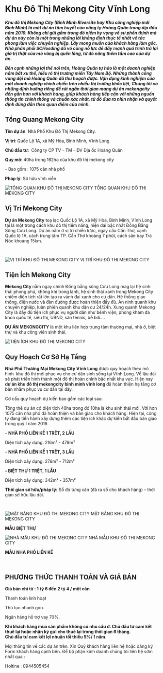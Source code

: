 <h1><strong>Khu Đô Thị Mekong City Vĩnh Long</strong></h1>
<p><em><strong>​Khu đô thị Mekong City (Bình Minh Riversite hay Khu công nghiệp mới Bình Minh) là một dự án tâm huyết của công ty Hoàng Quân trong dịp đầu năm 2019. Không chỉ gửi gắm trong đó niềm hy vọng về sự phồn thịnh mà dự án này còn là một trong những lời khẳng định thực tế nhất về tác phong làm việc chuyên nghiệp. Lấy mong muốn của khách hàng làm gốc, Nhà phân phối SCHosding đã vô cùng nỗ lực để đẩy mạnh quá trình trả lại giá trị thật của mỏ vàng bị quên lãng, từ đó nâng thêm tầm cao của dự án.</strong></em></p>
<p><em><strong>Bên cạnh những lợi thế nói trên, Hoàng Quân tự hào là một doanh nghiệp nắm bắt xu thế, hiểu rõ thị trường miền Tây Nam Bộ. Những thành công vang dội mà Hoàng Quân đã thu hoạch được. Vận dụng kinh nghiệm của một doanh nghiệp chinh chiến trên nhiều thị trường khốc liệt, Chúng tôi có những định hướng riêng để rút ngắn thời gian mang dự án mekongcity đến gần hơn với khách hàng, giúp khách hàng tiếp cận với những nguồn thông tin chính thống và chuẩn xác nhất, từ đó đưa ra nhìn nhận và quyết định đúng đắn theo quan điểm của mình.</strong></em></p>
	<h2><strong>Tổng Quang </strong><strong>Mekong City</strong></h2>
<p><strong>Tên dự án</strong>: Nhà Phố Khu Đô Thị Mekong City.</p>
<p><strong>Vị trí</strong>: Quốc Lộ 1A, xã Mỹ Hòa, Bình Minh, Vĩnh Long. </p>
<p><strong>Chủ đầu tư</strong>:  Công ty CP TV – TM – DV Địa ốc Hoàng Quân</p>
<p><strong>Quy mô</strong>: 40ha trong 162ha của khu đô thị mekong city</p>
<p>- Bao gồm : 1075 căn nhà phố </p>
<p><strong>Pháp lý</strong>: Sở hữu vĩnh viễn</p>
				<img src="http://namtrungland.com/wp-content/uploads/2019/03/mekong-river-city-4_636512850128562470.jpg" alt="TỔNG QUAN KHU ĐÔ THỊ MEKONG CITY" itemprop="image" title="TỔNG QUAN KHU ĐÔ THỊ MEKONG CITY" onerror="this.style.display='none'"  />
						TỔNG QUAN KHU ĐÔ THỊ MEKONG CITY
	<h2><strong>Vị Trí </strong><strong>Mekong City</strong></h2>
<p><strong>Dự án Mekong City</strong> toạ lạc Quốc Lộ 1A, xã Mỹ Hòa, Bình Minh, Vĩnh Long tại là một trong cách khu đô thị tiềm năng, hiện đại bậc nhất Đồng Bằng Sông Cửu Long. Dự án nằm ở vị trí chiến lược, ngay cầu Cần Thơ, cạnh Quốc lộ 1A, cách trung tâm TP. Cần Thơ khoảng 7 phút, cách sân bay Trà Nóc khoảng 15km.</p>
<p>&nbsp;</p>
				<img src="http://namtrungland.com/wp-content/uploads/2019/03/VI-TRI.jpg" alt="VỊ TRÍ KHU ĐÔ THỊ MEKONG CITY" itemprop="image" title="VỊ TRÍ KHU ĐÔ THỊ MEKONG CITY" onerror="this.style.display='none'"  />
						VỊ TRÍ KHU ĐÔ THỊ MEKONG CITY
	<h2><strong>Tiện Ích </strong><strong>Mekong City</strong></h2>
<p><strong>Mekong City </strong>nằm ngay chính Đồng bằng sông Cửu Long mag lại hệ sinh thái phong phú, không khí trong lành, hệ sinh thái xanh trong Mekong City chiếm diện tích rất lớn tạo ra vành đai xanh cho cư dân. Hệ thống giao thông, điện nước và đèn đường được hoàn thiện đầy đủ. An ninh quanh khu chuyên nghiệp, luân phiên quanh khu dân cư 24/24h. Xung quanh Mekong City là đầy đủ tiện ích phục vụ người dân như bênh viện, phòng khám đa khoa quốc tế, siêu thị, UBND, sân tennis, bể bơi….</p>
<p><strong>DỰ ÁN MEKONGCITY</strong> là một khu liên hợp trung tâm thương mại, nhà ở, biệt thự và khu công viên sinh thái.</p>
				<img src="http://namtrungland.com/wp-content/uploads/2019/03/3329229654beb6e0efaf.jpg" alt="TIỆN ÍCH KHU ĐÔ THỊ MEKONG CITY" itemprop="image" title="TIỆN ÍCH KHU ĐÔ THỊ MEKONG CITY" onerror="this.style.display='none'"  />
	<h2><strong>Quy Hoạch Cơ Sở Hạ Tầng</strong></h2>
<p><strong>Nhà Phố Thương Mại Mekong City Vĩnh Long</strong> được quy hoạch theo mô hình  khu đô thị mới phục vụ cho cư dân sinh sống tại Vĩnh Long. Về lâu dài sẽ phát triển hình thành một đô thị hoàn chỉnh bậc nhất khu vực. Hiện nay <strong>dự án khu đô thị mekongcity bình minh vĩnh long </strong>đã hoàn thiện hạ tầng cơ bản nhằm phục vụ cư dân tại đây.</p>
<p>Cơ cấu quy hoạch dự kiến bao gồm các loại sau:</p>
<p>Tổng thể dự án có diện tích 40ha trong đó 10ha là khu sinh thái mới. Với hơn 1075 căn nhà phố đã hoàn thiện và bàn giao cho khách hàng. Hiện tại, công ty đang tiến hành xây dựng thêm các tiện ích khác dự kiến bắt đầu bàn giao trong quý I năm 2019.</p>
<p>- <strong>NHÀ PHỐ LIÊN KẾ 1 TRÊT, 2 LẦU </strong></p>
Diện tích xây dựng: 216m² - 479m²
<p>- <strong>NHÀ PHỐ LIÊN KẾ 1 TRÊT, 3 LẦU </strong></p>
Diện tích xây dựng: 276m² - 712m²
<p><strong>- BIỆT THỰ 1 TRỆT, 1 LẦU </strong></p>
Diện tích xây dựng: 342m² - 357m²
<p><strong>Thời gian sở hữu/pháp lý:</strong> Sổ đỏ từng căn (đã ra sổ cho khách hàng) – thời gian sở hữu lâu dài.</p>
<p>&nbsp;</p>
				<img src="http://namtrungland.com/wp-content/uploads/2019/03/mặt-bằng-tổng-thể.jpg" alt="MẶT BẰNG KHU ĐÔ THỊ MEKONG CITY" itemprop="image" title="MẶT BẰNG KHU ĐÔ THỊ MEKONG CITY" onerror="this.style.display='none'"  />
						MẶT BẰNG KHU ĐÔ THỊ MEKONG CITY
	<p><strong>MẪU BIỆT THỰ</strong></p>
				<img src="http://namtrungland.com/wp-content/uploads/2019/03/BIET-THU-1-1.jpg" alt="NHÀ MẪU KHU ĐÔ THỊ MEKONG CITY" itemprop="image" title="NHÀ MẪU KHU ĐÔ THỊ MEKONG CITY" onerror="this.style.display='none'"  />
						NHÀ MẪU KHU ĐÔ THỊ MEKONG CITY
	<p><strong>MẪU NHÀ PHỐ LIỀN KỀ</strong></p>
			<img src="https://namtrungland.com/wp-content/uploads/2019/03/1-TRET-2-LAU-1.jpg" alt="" />			
			<img src="https://namtrungland.com/wp-content/uploads/2019/03/1-TRET-2-LAU-2.jpg" alt="" />			
			<img src="https://namtrungland.com/wp-content/uploads/2019/03/1-TRET-2-LAU-TRET.jpg" alt="" />			
			<img src="https://namtrungland.com/wp-content/uploads/2019/03/1-TRET-3-LAU-TANG-23.jpg" alt="" />			
			<img src="https://namtrungland.com/wp-content/uploads/2019/03/1-TRET-3-LAU-TANG-TRET-1.jpg" alt="" />			
	<h2><strong>PHƯƠNG THỨC THANH TOÁN VÀ GIÁ BÁN </strong></h2>
<p><strong>Giá bán chỉ từ : 1 tỷ 6 đến 2 tỷ 4 / một căn</strong></p>
<p>Thanh toán linh hoạt</p>
<p>Thủ tục nhanh gọn.</p>
<p>Ngân hàng hỗ trợ vay 70%.</p>
<strong>Khi khách hàng mua sản phẩm không có nhu cầu ở. Chủ đầu tư cam kết thuê lại hoặc nhận ký gửi cho thuê lại trong thời gian 6 tháng.</strong><br />
<strong>Chủ đầu tư cam kết lợi nhuận tối thiểu 5%/ 1 năm.</strong>
	<p>Mọi thông tin về các dự án trên. Xin Quý khách hàng liên hệ hoặc đăng ký Form khách hàng cạnh bên. Để bộ phận kinh doanh chúng tôi liên hệ sớm nhất qua :</p>
<p>Holtine : 0944505454</p>
